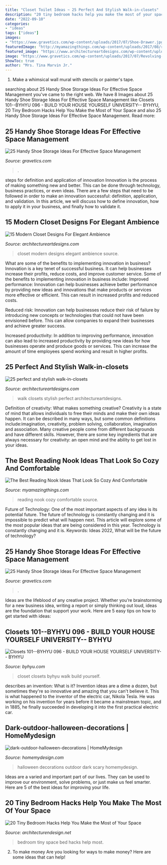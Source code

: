 ```yaml
---
title: "Closet Toilet Ideas ~ 25 Perfect And Stylish Walk-in-closets"
description: "20 tiny bedroom hacks help you make the most of your space"
date: "2022-09-10"
categories:
- "ideas"
tags: ["ideas"]
images:
- "https://www.gravetics.com/wp-content/uploads/2017/07/Shoe-Drawer.jpg"
featuredImage: "http://myamazingthings.com/wp-content/uploads/2017/08/reading-nook-5.jpg"
featured_image: "https://www.architectureartdesigns.com/wp-content/uploads/2016/08/6-49-630x490.jpg"
image: "https://www.gravetics.com/wp-content/uploads/2017/07/Revolving-Shoe-Cabinets.jpg"
ShowToc: true
author: "Mrs. Tina Marvin Jr."
---
```



1. Make a whimsical wall mural with stencils or painter's tape.

	

		
searching about 25 Handy Shoe Storage Ideas For Effective Space Management you've came to the right web. We have 8 Images about 25 Handy Shoe Storage Ideas For Effective Space Management like Closets 101--BYHYU 096 - BUILD YOUR HOUSE YOURSELF UNIVERSITY-- BYHYU, 20 Tiny Bedroom Hacks Help You Make the Most of Your Space and also 25 Handy Shoe Storage Ideas For Effective Space Management. Read more:
		
    
## 25 Handy Shoe Storage Ideas For Effective Space Management

<img loading=lazy src="https://www.gravetics.com/wp-content/uploads/2017/07/Shoe-Drawer.jpg" onerror="this.onerror=null;this.src='https://tse4.mm.bing.net/th?id=OIP.cjrGKXQZ2lICu3QZntTEaQHaLH&amp;pid=15.1';" alt="25 Handy Shoe Storage Ideas For Effective Space Management">

_Source: gravetics.com_

>. 

	

steps for definition and application of innovation
Innovation is the process of making something new and better. This can be done through technology, business practices, or even ideas. There are a few steps that need to be followed in order to make an innovation successful: definition, application, and validation. In this article, we will discuss how to define innovation, how to apply it in your business, and finally how to validate it.

    
## 15 Modern Closet Designs For Elegant Ambience

<img loading=lazy src="https://www.architectureartdesigns.com/wp-content/uploads/2016/08/6-49-630x490.jpg" onerror="this.onerror=null;this.src='https://tse1.mm.bing.net/th?id=OIP.LZdZjg59DlcyB2jkdwzr7QHaFw&amp;pid=15.1';" alt="15 Modern Closet Designs For Elegant Ambience">

_Source: architectureartdesigns.com_

>closet modern designs elegant ambience source. 

	

What are some of the benefits to implementing innovation in business?
Innovation is a key tenet of successful business. It can help businesses increase their profits, reduce costs, and improve customer service. Some of the benefits to implementing innovation in business include: 
Improved performance: Innovation can help businesses achieve better performance by providing new ideas and innovations that make products or services more effective or efficient. This can result in increased profits and reduced costs. 

Reduced risk: Innovation can help businesses reduce their risk of failure by introducing new concepts or technologies that could not have been envisioned before. This can allow companies to expand their businesses and achieve greater success. 

Increased productivity: In addition to improving performance, innovation can also lead to increased productivity by providing new ideas for how businesses operate and produce goods or services. This can increase the amount of time employees spend working and result in higher profits.

    
## 25 Perfect And Stylish Walk-in-closets

<img loading=lazy src="https://www.architectureartdesigns.com/wp-content/uploads/2013/03/ArchitectureArtDesigns-740.jpg" onerror="this.onerror=null;this.src='https://tse1.mm.bing.net/th?id=OIP.tzl3IdZJ8vZRaro00HCWkQHaLH&amp;pid=15.1';" alt="25 perfect and stylish walk-in-closets">

_Source: architectureartdesigns.com_

>walk closets stylish perfect architectureartdesigns. 

	

Definition of creativity: What makes something creative?
Creativity is a state of mind that allows individuals to free their minds and make their own ideas happen. It can be described in many ways, but some common definitions include:imagination, creativity, problem solving, collaboration, imagination and association. 
Many creative people come from different backgrounds and have different skills. However, there are some key ingredients that are always necessary for creativity: an open mind and the ability to get lost in your ideas.

    
## The Best Reading Nook Ideas That Look So Cozy And Comfortable

<img loading=lazy src="http://myamazingthings.com/wp-content/uploads/2017/08/reading-nook-5.jpg" onerror="this.onerror=null;this.src='https://tse2.mm.bing.net/th?id=OIP.H9MoPAJQ0_y2XDG5VspK_AHaLH&amp;pid=15.1';" alt="The Best Reading Nook Ideas That Look So Cozy And Comfortable">

_Source: myamazingthings.com_

>reading nook cozy comfortable source. 

	

Future of Technology: One of the most important aspects of any idea is its potential future. The future of technology is constantly changing and it is impossible to predict what will happen next. This article will explore some of the most popular ideas that are being considered in this year.
Technology is constantly changing and it is. Keywords: Ideas 2022, What will be the future of technology?

    
## 25 Handy Shoe Storage Ideas For Effective Space Management

<img loading=lazy src="https://www.gravetics.com/wp-content/uploads/2017/07/Revolving-Shoe-Cabinets.jpg" onerror="this.onerror=null;this.src='https://tse3.mm.bing.net/th?id=OIP.AZKSOYMvhUujgdyUW7QzoAHaLp&amp;pid=15.1';" alt="25 Handy Shoe Storage Ideas For Effective Space Management">

_Source: gravetics.com_

>. 

	

Ideas are the lifeblood of any creative project. Whether you’re brainstorming for a new business idea, writing a report or simply thinking out loud, ideas are the foundation that support your work. Here are 5 easy tips on how to get started with ideas: 

    
## Closets 101--BYHYU 096 - BUILD YOUR HOUSE YOURSELF UNIVERSITY-- BYHYU

<img loading=lazy src="http://www.byhyu.com/uploads/4/7/3/7/47371935/walk-in-closet-design-first-class-optimal-on-interior-and-exterior-designs-conjuntion-with-small-ideas-photos-houzz-0_orig.jpg" onerror="this.onerror=null;this.src='https://tse1.mm.bing.net/th?id=OIP.Jop5ECWFpfpd0Qk5nP9C-QHaJ3&amp;pid=15.1';" alt="Closets 101--BYHYU 096 - BUILD YOUR HOUSE YOURSELF UNIVERSITY-- BYHYU">

_Source: byhyu.com_

>closet closets byhyu walk build yourself. 

	

describes an invention: What is it?
Invention ideas are a dime a dozen, but sometimes they're so innovative and amazing that you can't believe it. This is what happened to the inventor of the electric car, Nikola Tesla. He was working on his invention for years before it became a mainstream topic, and in 1885, he finally succeeded in developing it into the first practical electric car.

    
## Dark-outdoor-halloween-decorations | HomeMydesign

<img loading=lazy src="https://homemydesign.com/wp-content/uploads/2014/09/dark-outdoor-halloween-decorations.jpg" onerror="this.onerror=null;this.src='https://tse4.mm.bing.net/th?id=OIP.Mx1qikBiRJuHc7kXdMb1vgHaLT&amp;pid=15.1';" alt="dark-outdoor-halloween-decorations | HomeMydesign">

_Source: homemydesign.com_

>halloween decorations outdoor dark scary homemydesign. 

	

Ideas are a varied and important part of our lives. They can be used to improve our environment, solve problems, or just make us feel smarter. Here are 5 of the best ideas for improving your life.

    
## 20 Tiny Bedroom Hacks Help You Make The Most Of Your Space

<img loading=lazy src="https://cdn.architecturendesign.net/wp-content/uploads/2014/09/brilliant-ideas-for-tiny-bedroom-3.jpg" onerror="this.onerror=null;this.src='https://tse2.mm.bing.net/th?id=OIP.NwGbqJJzj9FTGxzvawxOUgHaKu&amp;pid=15.1';" alt="20 Tiny Bedroom Hacks Help You Make the Most of Your Space">

_Source: architecturendesign.net_

>bedroom tiny space bed hacks help most. 

	

2. To make money
Are you looking for ways to make money? Here are some ideas that can help!

